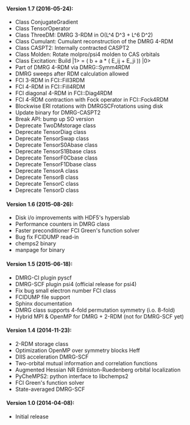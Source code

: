 #### Version 1.7 (2016-05-24):
* Class ConjugateGradient
* Class TensorOperator
* Class ThreeDM: DMRG 3-RDM in O(L^4 D^3 + L^6 D^2)
* Class Cumulant: Cumulant reconstruction of the DMRG 4-RDM
* Class CASPT2: Internally contracted CASPT2
* Class Molden: Rotate molpro/psi4 molden to CAS orbitals
* Class Excitation: Build |1> = ( b + a * ( E_ij + E_ji )) |0>
* Part of DMRG 4-RDM via DMRG::Symm4RDM
* DMRG sweeps after RDM calculation allowed
* FCI 3-RDM in FCI::Fill3RDM
* FCI 4-RDM in FCI::Fill4RDM
* FCI diagonal 4-RDM in FCI::Diag4RDM
* FCI 4-RDM contraction with Fock operator in FCI::Fock4RDM
* Blockwise ERI rotations with DMRGSCFrotations using disk
* Update binary for DMRG-CASPT2
* Break API: bump up SO version
* Deprecate TwoDMstorage class
* Deprecate TensorDiag class
* Deprecate TensorSwap class
* Deprecate TensorS0Abase class
* Deprecate TensorS1Bbase class
* Deprecate TensorF0Cbase class
* Deprecate TensorF1Dbase class
* Deprecate TensorA class
* Deprecate TensorB class
* Deprecate TensorC class
* Deprecate TensorD class

#### Version 1.6 (2015-08-26):
* Disk i/o improvements with HDF5's hyperslab
* Performance counters in DMRG class
* Faster preconditioner FCI Green's function solver
* Bug fix FCIDUMP read-in
* chemps2 binary
* manpage for binary

#### Version 1.5 (2015-06-18):
* DMRG-CI plugin pyscf
* DMRG-SCF plugin psi4 (official release for psi4)
* Fix bug small electron number FCI class
* FCIDUMP file support
* Sphinx documentation
* DMRG class supports 4-fold permutation symmetry (i.o. 8-fold)
* Hybrid MPI & OpenMP for DMRG + 2-RDM (not for DMRG-SCF yet)

#### Version 1.4 (2014-11-23):
* 2-RDM storage class
* Optimization OpenMP over symmetry blocks Heff
* DIIS acceleration DMRG-SCF
* Two-orbital mutual information and correlation functions
* Augmented Hessian NR Edmiston-Ruedenberg orbital localization
* PyCheMPS2: python interface to libchemps2
* FCI Green's function solver
* State-averaged DMRG-SCF

#### Version 1.0 (2014-04-08):
* Initial release


